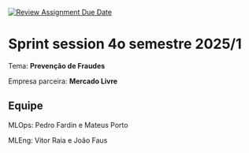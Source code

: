 [![Review Assignment Due Date](https://classroom.github.com/assets/deadline-readme-button-22041afd0340ce965d47ae6ef1cefeee28c7c493a6346c4f15d667ab976d596c.svg)](https://classroom.github.com/a/NwGJvKsU)

# Sprint session 4o semestre 2025/1

Tema: **Prevenção de Fraudes**

Empresa parceira: **Mercado Livre**

## Equipe

MLOps: Pedro Fardin e Mateus Porto

MLEng: Vitor Raia e João Faus

